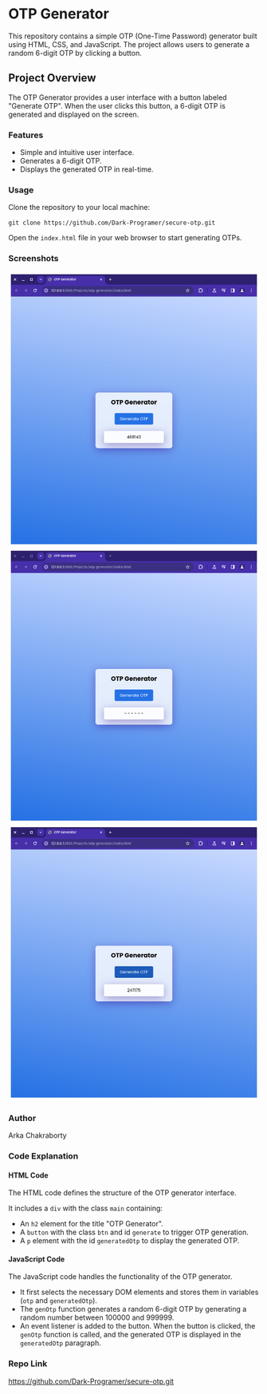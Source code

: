  <h1>OTP Generator</h1>
    <p>
        This repository contains a simple OTP (One-Time Password) generator built using HTML, CSS, and JavaScript. The project allows users to generate a random 6-digit OTP by clicking a button.
    </p>

<h2>Project Overview</h2>
    <p>
        The OTP Generator provides a user interface with a button labeled "Generate OTP". When the user clicks this button, a 6-digit OTP is generated and displayed on the screen.
    </p>

<h3>Features</h3>
    <ul>
        <li>Simple and intuitive user interface.</li>
        <li>Generates a 6-digit OTP.</li>
        <li>Displays the generated OTP in real-time.</li>
    </ul>

<h3>Usage</h3>
    <p>Clone the repository to your local machine:</p>
    <pre><code>git clone https://github.com/Dark-Programer/secure-otp.git</code></pre>
    <p>Open the <code>index.html</code> file in your web browser to start generating OTPs.</p>

<h3>Screenshots</h3>
    <img src="./screenshots/image1.png" alt="OTP Generator Interface" style="max-width:100%;">
    <img src="./screenshots/image2.png" alt="OTP Generator Interface" style="max-width:100%;">
    <img src="./screenshots/image3.png" alt="OTP Generator Interface" style="max-width:100%;">

<h3>Author</h3>
    <p>Arka Chakraborty</p>

<h3>Code Explanation</h3>
    <h4>HTML Code</h4>
    <p>The HTML code defines the structure of the OTP generator interface.</p>
    <p>It includes a <code>div</code> with the class <code>main</code> containing:</p>
    <ul>
        <li>An <code>h2</code> element for the title "OTP Generator".</li>
        <li>A <code>button</code> with the class <code>btn</code> and id <code>generate</code> to trigger OTP generation.</li>
        <li>A <code>p</code> element with the id <code>generatedOtp</code> to display the generated OTP.</li>
    </ul>

<h4>JavaScript Code</h4>
    <p>The JavaScript code handles the functionality of the OTP generator.</p>
    <ul>
        <li>It first selects the necessary DOM elements and stores them in variables (<code>otp</code> and <code>generatedOtp</code>).</li>
        <li>The <code>genOtp</code> function generates a random 6-digit OTP by generating a random number between 100000 and 999999.</li>
        <li>An event listener is added to the button. When the button is clicked, the <code>genOtp</code> function is called, and the generated OTP is displayed in the <code>generatedOtp</code> paragraph.</li>
    </ul>

<h3>Repo Link</h3>
    <p><a href="https://github.com/Dark-Programer/secure-otp.git">https://github.com/Dark-Programer/secure-otp.git</a></p>
